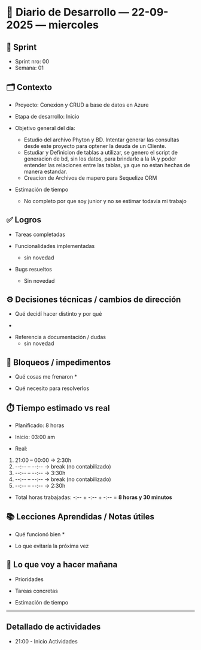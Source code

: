 # 📓 Diario de Desarrollo — 22-09-2025 — miercoles
## 🏃 Sprint
- Sprint nro: 00
- Semana: 01

## 🗂️ Contexto
- Proyecto: Conexion y CRUD a base de datos en Azure 
- Etapa de desarrollo: Inicio
- Objetivo general del día: 
  * Estudio del archivo Phyton y BD. Intentar generar las consultas desde este proyecto para optener la deuda de un Cliente.
  * Estudiar y Definicion de tablas a utilizar, se genero el script de generacion de bd, sin los datos, para brindarle a la IA y poder entender las relaciones entre las tablas, ya que no estan hechas de manera estandar.
  * Creacion de Archivos de mapero para Sequelize ORM


- Estimación de tiempo
  * No completo por que soy junior y no se estimar todavia mi trabajo


## ✅ Logros
- Tareas completadas  

- Funcionalidades implementadas
  * sin novedad

- Bugs resueltos
  * Sin novedad

## ⚙️ Decisiones técnicas / cambios de dirección
- Qué decidí hacer distinto y por qué
 * 

- Referencia a documentación / dudas
  * sin novedad

## 🚧 Bloqueos / impedimentos
- Qué cosas me frenaron
  * 

- Qué necesito para resolverlos


## ⏱️ Tiempo estimado vs real

 - Planificado: 8 horas

 - Inicio: 03:00 am

 - Real:

  1. 21:00 – 00:00 → 2:30h
  2. --:-- – --:-- → break (no contabilizado)
  3. --:-- – --:-- → 3:30h
  3. --:-- – --:-- → break (no contabilizado)
  3. --:-- – --:-- → 2:30h

 - Total horas trabajadas: -:-- + -:-- + -:--  = **8 horas y 30 minutos**

## 📚 Lecciones Aprendidas / Notas útiles
- Qué funcionó bien
  * 

- Lo que evitaría la próxima vez

## 🔮 Lo que voy a hacer mañana
- Prioridades

- Tareas concretas

- Estimación de tiempo

---

## Detallado de actividades

 - 21:00 - Inicio Actividades
